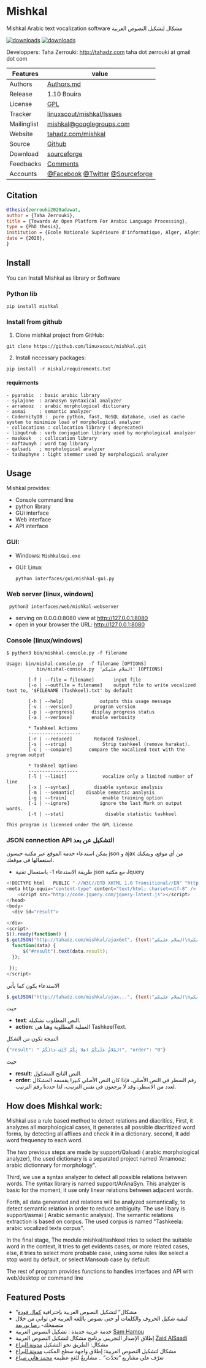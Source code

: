 # Mishkal

  Mishkal Arabic text vocalization software  مشكال لتشكيل النصوص العربية

[![downloads]( https://img.shields.io/sourceforge/dt/mishkal.svg)](http://sourceforge.org/projects/mishkal)
[![downloads]( https://img.shields.io/sourceforge/dm/mishkal.svg)](http://sourceforge.org/projects/mishkal)

  Developpers:  Taha Zerrouki: http://tahadz.com
    taha dot zerrouki at gmail dot com




Features |   value
---------|---------------------------------------------------------------------------------
Authors  | [Authors.md](https://github.com/linuxscout/mishkal/master/AUTHORS.md)
Release  | 1.10 Bouira
License  |[GPL](https://github.com/linuxscout/mishkal/master/LICENSE)
Tracker  |[linuxscout/mishkal/Issues](https://github.com/linuxscout/mishkal/issues)
Mailinglist  |[<mishkal@googlegroups.com>](http://groups.google.com/group/mishkal/)
Website  |[tahadz.com/mishkal](http://www.tahadz.com/mishkal/)
Source  |[Github](http://github.com/linuxscout/mishkal)
Download  |[sourceforge](http://mishkal.sourceforge.net)
Feedbacks  |[Comments](http://tahadz.com/mishkal/contact)
Accounts  |[@Facebook](https://www.facebook.com/mishkalarabic) [@Twitter](https://twitter.com/linuxscout)  [@Sourceforge](http://sourceforge.net/projectsmishkal/)


## Citation
```bibtex
@thesis{zerrouki2020adawat,
author = {Taha Zerrouki},
title = {Towards An Open Platform For Arabic Language Processing},
type = {PhD thesis},
institution = {Ecole Nationale Supérieure d'informatique, Alger, Algérie},
date = {2020},
}
```
## Install
 You can Install Mishkal as library or Software
### Python lib
```
pip install mishkal
```

### Install from github


1. Clone mishkal project from GitHub:

```
git clone https://github.com/linuxscout/mishkal.git
```

2. Install necessary packages:

```
pip install -r miskal/requirements.txt
```
#### requirments
    - pyarabic  : basic arabic library
    - sylajone  : aranasyn syntaxical analyzer
    - arramooz  : arabic morphological dictionary
    - asmai     : semantic analyzer
    - CodernityDB :  pure python, fast, NoSQL database, used as cache system to minimize load of morphological analyzer 
    - collocations : collocation library ( deprecated)
    - libqutrub : verb conjugation library used by morphological analyzer
    - maskouk   : collocation library
    - naftawayh : word tag library
    - qalsadi   ; morphological analyzer
    - tashaphyne : light stemmer used by morphological analyzer


## Usage
Mishkal provides:

* Console command line
* python library
* GUi interface
* Web interface
* API interface
### GUI:
* Windows:
```MishkalGui.exe```

* GUI: Linux
  ```
  python interfaces/gui/mishkal-gui.py
  ```
### Web server (linux, windows)
  ``` python3 interfaces/web/mishkal-webserver```
  
  * serving on 0.0.0.0:8080 view at http://127.0.0.1:8080
  * open in your browser the URL: http://127.0.0.1:8080

### Console (linux/windows)
```shell
$ python3 bin/mishkal-console.py -f filename

Usage: bin/mishal-console.py  -f filename [OPTIONS]
           bin/mishal-console.py  'السلام عليكم' [OPTIONS]

        [-f | --file = filename]       input file 
        [-o | --outfile = filename]    output file to write vocalized text to, '$FILENAME (Tashkeel).txt' by default
        
        [-h | --help]             outputs this usage message
        [-v | --version]        program version
        [-p | --progress]      display progress status
        [-a | --verbose]       enable verbosity

        * Tashkeel Actions
        -------------------
        [-r | --reduced]        Reduced Tashkeel.
        [-s | --strip]             Strip tashkeel (remove harakat).
        [-c | --compare]      compare the vocalized text with the program output

        * Tashkeel Options
        ------------------
        [-l | --limit]             vocalize only a limited number of line
        [-x | --syntax]         disable syntaxic analysis
        [-m | --semantic]    disable semantic analysis
        [-g | --train]             enable training option
        [-i | --ignore]           ignore the last Mark on output words.
        [-t | --stat]               disable statistic tashkeel

This program is licensed under the GPL License
```

### JSON connection API التشكيل عن بعد


يمكن استدعاء خدمة الموقع عبر مكتبة جيسون json و ajax من أي موقع، ويمكنك استعمالها في موقعك.
* طريقة الاستدعاء 
1- باستعمال تقنية  json مع مكتبة Jquery

```javascript
<!DOCTYPE html   PUBLIC "-//W3C//DTD XHTML 1.0 Transitional//EN" "http://www.w3.org/TR/xhtml1/DTD/xhtml1-transitional.dtd">
<meta http-equiv="content-type" content="text/html; charset=utf-8" />
    <script src="http://code.jquery.com/jquery-latest.js"></script>
</head>
<body>
  <div id="result">

</div>
<script>
$().ready(function() {
$.getJSON("http://tahadz.com/mishkal/ajaxGet", {text:"السلام عليكم\nاهلا بكم\nكيف حالكم", action:"TashkeelText"},
  function(data) {
      $("#result").text(data.result);
  });

 });
</script>

```





الاستدعاء يكون كما يأتي

```javascript
$.getJSON("http://tahadz.com/mishkal/ajax...", {text:"السلام عليكم\nاهلا بكم\nكيف حالكم", action:"TashkeelText"},
```


حيث  

*   **text**: النص المطلوب تشكيله.
*   **action**: العملية المطلوبة وهنا هي TashkeelText.


النتيجة تكون من الشكل

```javascript
{"result": " السّلامُ عَلَيكُمْ اهلا بِكُمْ كَيْفَ حالُكُمْ", "order": "0"}
```

حيث

*   **result**: النص الناتج المشكول.
*   **order**: رقم السطر في النص الأصلي، فإذا كان النص الأصلي كبيرا يقسمه المشكال لعدد من الاسطر، وقد لا يرجعون في نفس الترتيب، لذا حددنا رقم الترتيب.

## How does Mishkal work:

Mishkal use a rule based method to detect relations and diacritics,
First, it analyzes all morphological cases, it generates all possible diacritized word forms, by detecting all affixes and check it in a dictionary. second, It add word frequency to each word.

The two previous steps are made by support/Qalsadi ( arabic morphological analyzer), the used dictionary is a separated project named 'Arramooz:  arabic dictionnary for morphology".

Third, we use a syntax analyzer  to detect all possible relations between words. The syntax library is named support/ArAnaSyn. This analyzer is basic for the moment, it use only linear relations between adjacent words.

Forth,  all data generated and relations will be analyzed semantically, to detect semantic relation in order to reduce ambiguity. The use libary is support/asmai ( Arabic semantic analysis). The semantic relations extraction is based on corpus. The used corpus is named "Tashkeela: arabic vocalized texts corpus".


In the final stage, The module mishkal/tashkeel tries to select the suitable word in the context,
it tries to get evidents cases, or more related cases, else, it tries to select more probable case, using some rules like select a stop word by default, or select Mansoub case by default.

The rest of program provides functions to handles interfaces and API with web/desktop or command line



## Featured Posts



*  “مشكال” لتشكيل النصوص العربية بإحترافية  [كمال فودة](http://www.prameg2day.com/?p=5194)
*  كيفية شكيل الحروف والكلمات أو حتى نصوص باللغة العربية في ثواني من خلال متصفحك-  [رضا بوربعة](http://www.th3professional.com/2015/09/blog-post_36.html)
*  خدمة عربية جديدة : تشكيل النصوص العربية [Sam Hamou](http://3-arabi.blogspot.com/2015/05/mishkal-arabic-3arabi.html)
*  إطلاق الإصدار التجريبي برنامج مشكال لتشكيل النصوص العربية
[Zaid AlSaadi](http://itwadi.com/node/2184)
* مشكال: الطريق نحو التشكيل [مدونة اليراع](https://tahadz.wordpress.com/2011/07/08/mishkal00/)
*  مشكال لتشكيل النصوص العربية: إطلاق واجهة سطح المكتب [مدونة اليراع](https://tahadz.wordpress.com/2012/01/07/mishkaldesktop/)
* تعرّف على مشاريع “تحدّث” .. مشاريعٌ للغةٍ عظيمة [محمد هاني صباغ](http://www.arageek.com/tech/2014/11/28/tahdz-new-services-for-arabic-writing.html)
